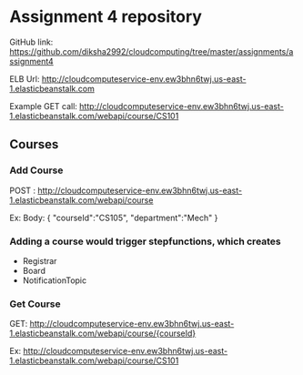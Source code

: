 # Assignment 4 repository

GitHub link: https://github.com/diksha2992/cloudcomputing/tree/master/assignments/assignment4

ELB Url: http://cloudcomputeservice-env.ew3bhn6twj.us-east-1.elasticbeanstalk.com


Example GET call:
http://cloudcomputeservice-env.ew3bhn6twj.us-east-1.elasticbeanstalk.com/webapi/course/CS101

## Courses

### Add Course
POST : http://cloudcomputeservice-env.ew3bhn6twj.us-east-1.elasticbeanstalk.com/webapi/course

Ex:
Body:
{
	"courseId":"CS105",
	"department":"Mech"
}

### Adding a course would trigger stepfunctions, which creates
- Registrar
- Board
- NotificationTopic

### Get Course
GET: http://cloudcomputeservice-env.ew3bhn6twj.us-east-1.elasticbeanstalk.com/webapi/course/{courseId}

Ex: http://cloudcomputeservice-env.ew3bhn6twj.us-east-1.elasticbeanstalk.com/webapi/course/CS101

